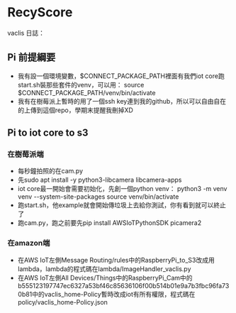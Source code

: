 # RecyScore

vaclis 日誌：
## Pi 前提綱要
- 我有設一個環境變數，$CONNECT_PACKAGE_PATH裡面有我們iot core跑start.sh裝那些套件的venv，可以用：
source $CONNECT_PACKAGE_PATH/venv/bin/activate
- 我有在樹莓派上暫時的用了一個ssh key連到我的github，所以可以自由自在的上傳到這個repo，學期末提醒我刪掉XD

## Pi to iot core to s3
### 在樹莓派端
- 每秒鐘拍照的在cam.py
- 先sudo apt install -y python3-libcamera libcamera-apps
- iot core最一開始會需要初始化，先創一個python venv：
python3 -m venv venv --system-site-packages
source venv/bin/activate
- 跑start.sh，他example就會開始傳垃圾上去給你測試，你有看到就可以終止了
- 跑cam.py，跑之前要先pip install AWSIoTPythonSDK picamera2
### 在amazon端
- 在AWS IoT左側Message Routing/rules中的RaspberryPi_to_S3改成用lambda，lambda的程式碼在lambda/ImageHandler_vaclis.py
- 在AWS IoT左側All Devices/Things中的RaspberryPi_Cam中的b555123197747ec6327a53bf46c85636106f00b514b01e9a7b3fbc96fa730b81中的vaclis_home-Policy暫時改成iot有所有權限，程式碼在policy/vaclis_home-Policy.json